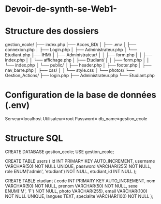# Devoir-de-synth-se-Web1-
# Structure des dossiers
gestion_ecole/
├── index.php
├── Acces_BD/
│   ├── .env
│   ├── connexion.php
│   ├── Login.php
│   ├── Administrateur.php
│   └── Etudiant.php
├── IHM/
│   ├── Administrateur/
│   │   ├── form.php
│   │   ├── index.php
│   │   └── affichage.php
│   ├── Etudiant/
│   │   ├── form.php
│   │   └── index.php
│   └── public/
│       ├── header.php
│       ├── footer.php
│       ├── nav_barre.php
│       ├── css/
│       │   └── style.css
│       └── photos/
└── Gestion_Actions/
    ├── login.php
    ├── Administrateur.php
    └── Etudiant.php


# Configuration de la base de données (.env)
Serveur=localhost
Utilisateur=root
Password=
db_name=gestion_ecole

# Structure SQL
CREATE DATABASE gestion_ecole;
USE gestion_ecole;

CREATE TABLE users (
    id INT PRIMARY KEY AUTO_INCREMENT,
    username VARCHAR(50) NOT NULL UNIQUE,
    password VARCHAR(255) NOT NULL,
    role ENUM('admin', 'etudiant') NOT NULL,
    etudiant_id INT NULL
);

CREATE TABLE etudiant (
    code INT PRIMARY KEY AUTO_INCREMENT,
    nom VARCHAR(50) NOT NULL,
    prenom VARCHAR(50) NOT NULL,
    sexe ENUM('M', 'F') NOT NULL,
    photo VARCHAR(255),
    email VARCHAR(100) NOT NULL UNIQUE,
    langues TEXT,
    specialite VARCHAR(100) NOT NULL
);
